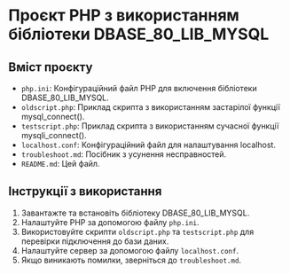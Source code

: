 # Проєкт PHP з використанням бібліотеки DBASE_80_LIB_MYSQL

## Вміст проєкту
- `php.ini`: Конфігураційний файл PHP для включення бібліотеки DBASE_80_LIB_MYSQL.
- `oldscript.php`: Приклад скрипта з використанням застарілої функції mysql_connect().
- `testscript.php`: Приклад скрипта з використанням сучасної функції mysqli_connect().
- `localhost.conf`: Конфігураційний файл для налаштування localhost.
- `troubleshoot.md`: Посібник з усунення несправностей.
- `README.md`: Цей файл.

## Інструкції з використання
1. Завантажте та встановіть бібліотеку DBASE_80_LIB_MYSQL.
2. Налаштуйте PHP за допомогою файлу `php.ini`.
3. Використовуйте скрипти `oldscript.php` та `testscript.php` для перевірки підключення до бази даних.
4. Налаштуйте сервер за допомогою файлу `localhost.conf`.
5. Якщо виникають помилки, зверніться до `troubleshoot.md`.
